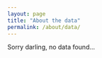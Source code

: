```yaml
---
layout: page
title: "About the data"
permalink: /about/data/
---
```


Sorry darling, no data found... 